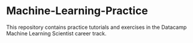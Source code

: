 # Machine-Learning-Practice
This repository contains practice tutorials and exercises in the Datacamp Machine Learning Scientist career track. 

